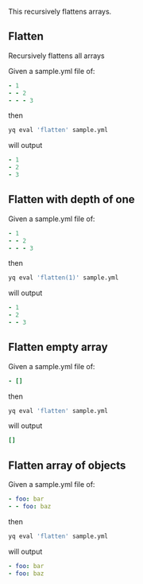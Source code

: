 This recursively flattens arrays.

## Flatten
Recursively flattens all arrays

Given a sample.yml file of:
```yaml
- 1
- - 2
- - - 3
```
then
```bash
yq eval 'flatten' sample.yml
```
will output
```yaml
- 1
- 2
- 3
```

## Flatten with depth of one
Given a sample.yml file of:
```yaml
- 1
- - 2
- - - 3
```
then
```bash
yq eval 'flatten(1)' sample.yml
```
will output
```yaml
- 1
- 2
- - 3
```

## Flatten empty array
Given a sample.yml file of:
```yaml
- []
```
then
```bash
yq eval 'flatten' sample.yml
```
will output
```yaml
[]
```

## Flatten array of objects
Given a sample.yml file of:
```yaml
- foo: bar
- - foo: baz
```
then
```bash
yq eval 'flatten' sample.yml
```
will output
```yaml
- foo: bar
- foo: baz
```

